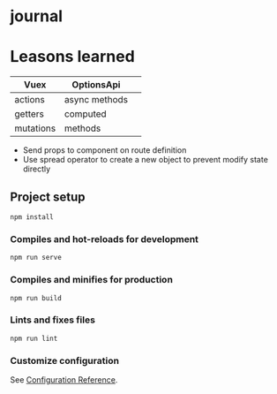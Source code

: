 # journal

# Leasons learned
|Vuex|OptionsApi|   |
|---|---|---|
|actions|async methods|   |
|getters|computed|   |
|mutations|methods|   |

- Send props to component on route definition
- Use spread operator to create a new object to prevent modify state directly

## Project setup
```
npm install
```

### Compiles and hot-reloads for development
```
npm run serve
```

### Compiles and minifies for production
```
npm run build
```

### Lints and fixes files
```
npm run lint
```

### Customize configuration
See [Configuration Reference](https://cli.vuejs.org/config/).
